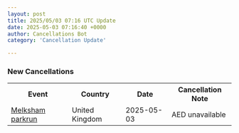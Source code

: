 ```yaml
---
layout: post
title: 2025/05/03 07:16 UTC Update
date: 2025-05-03 07:16:40 +0000
author: Cancellations Bot
category: 'Cancellation Update'

---
```


<h3>New Cancellations</h3>
<div class='hscrollable'>
<table style='width: 100%'>
    <tr>
        <th>Event</th>
        <th>Country</th>
        <th>Date</th>
        <th>Cancellation Note</th>
    </tr>
    <tr>
        <td><a href="https://www.parkrun.org.uk/melksham">Melksham parkrun</a></td>
        <td>United Kingdom</td>
        <td>2025-05-03</td>
        <td>AED unavailable</td>
    </tr>
</table>
</div>
